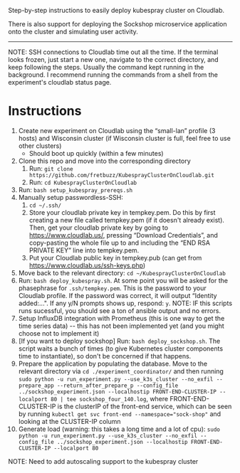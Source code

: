 Step-by-step instructions to easily deploy kubespray cluster on Cloudlab. 

There is also support for deploying the Sockshop microservice application onto the cluster and simulating user activity.

----
NOTE: SSH connections to Cloudlab time out all the time. If the terminal looks frozen, just start a new one, navigate to the correct directory, and keep following the steps. Usually the command kept running in the background. I recommend running the commands from a shell from the experiment's cloudlab status page.

# Instructions
1. Create new experiment on Cloudlab using the “small-lan” profile (3 hosts) and Wisconsin cluster (if Wisconsin cluster is full, feel free to use other clusters)
    * Should boot up quickly (within a few minutes)
2. Clone this repo and move into the corresponding directory
    1. Run: `git clone https://github.com/fretbuzz/KubesprayClusterOnCloudlab.git`
    2. Run: `cd KubesprayClusterOnCloudlab`
3. Run: `bash setup_kubespray_prereqs.sh`
4. Manually setup passwordless-SSH:
    1. `cd ~/.ssh/`
    2. Store your cloudlab private key in tempkey.pem. Do this by first creating a new file called tempkey.pem (if it doesn't already exist). Then, get your cloudlab private key by going to https://www.cloudlab.us/, pressing “Download Credentials”, and copy-pasting the whole file up to and including the “END RSA PRIVATE KEY” line into tempkey.pem. 
    3. Put your Cloudlab public key in tempkey.pub (can get from https://www.cloudlab.us/ssh-keys.php)
5. Move back to the relevant directory: `cd ~/KubesprayClusterOnCloudlab`
6. Run: `bash deploy_kubespray.sh`. At some point you will be asked for the phasephrase for `.ssh/tempkey.pem`. This is the password to your Cloudlab profile. If the password was correct, it will output “Identity added:...". If any y/N prompts shows up, respond: `y`.
   NOTE: IF this scripts runs sucessful, you should see a ton of ansible output and no errors.
7. Setup InfluxDB integration with Prometheus (this is one way to get the time series data) -- this has not been implemented yet (and you might choose not to implement it)
8. \[If you want to deploy sockshop\] Run: `bash deploy_sockshop.sh`. The script waits a bunch of times (to give Kubernetes cluster components time to instantiate), so don't be concerned if that happens.
9. Prepare the application by populating the database. Move to the relevant directory via `cd ./experiment_coordinator/` and then running `sudo python -u run_experiment.py --use_k3s_cluster --no_exfil --prepare_app --return_after_prepare_p --config_file ../sockshop_experiment.json --localhostip FRONT-END-CLUSTER-IP --localport 80 | tee sockshop_four_140.log`, where FRONT-END-CLUSTER-IP is the clusterIP of the front-end service, which can be seen by running `kubectl get svc front-end --namespace="sock-shop"` and looking at the CLUSTER-IP column
10. Generate load (warning: this takes a long time and a lot of cpu):
`sudo python -u run_experiment.py --use_k3s_cluster --no_exfil --config_file ../sockshop_experiment.json --localhostip FRONT-END-CLUSTER-IP --localport 80`

NOTE: Need to add autoscaling support to the kubespray cluster

